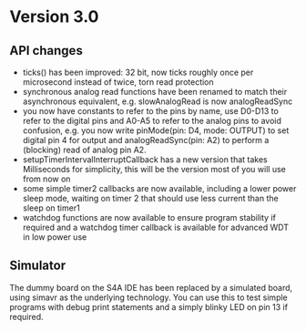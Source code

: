 # Version 3.0

## API changes

- ticks() has been improved: 32 bit, now ticks roughly once per microsecond instead of twice, torn read protection
- synchronous analog read functions have been renamed to match their asynchronous equivalent, e.g. slowAnalogRead is
now analogReadSync
- you now have constants to refer to the pins by name, use D0-D13 to refer to the digital pins and A0-A5 to refer to
the analog pins to avoid confusion, e.g. you now write pinMode(pin: D4, mode: OUTPUT) to set digital pin 4 for output
and analogReadSync(pin: A2) to perform a (blocking) read of analog pin A2.
- setupTimerIntervalInterruptCallback has a new version that takes Milliseconds for simplicity, this will be the version
most of you will use from now on
- some simple timer2 callbacks are now available, including a lower power sleep mode, waiting on timer 2 that should use
less current than the sleep on timer1
- watchdog functions are now available to ensure program stability if required and a watchdog timer callback
 is available for advanced WDT in low power use

## Simulator

The dummy board on the S4A IDE has been replaced by a simulated board, using simavr as the underlying technology. You
can use this to test simple programs with debug print statements and a simply blinky LED on pin 13 if required.
